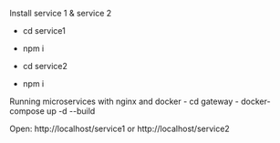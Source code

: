 Install service 1 & service 2
- cd service1
- npm i

- cd service2
- npm i

Running microservices with nginx and docker
    - cd gateway
    - docker-compose up -d --build

Open: http://localhost/service1 or http://localhost/service2
